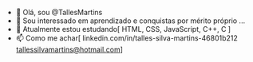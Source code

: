 - 👋 Olá, sou @TallesMartins
- 👀 Sou interessado em aprendizado e conquistas por mérito próprio ...
- 🌱 Atualmente estou estudando[
  HTML,
  CSS,
  JavaScript, 
  C++,
  C
]
- 📫 Como me achar[
  linkedin.com/in/talles-silva-martins-46801b212
  tallessilvamartins@hotmail.com]

<!---
TallesMartins/TallesMartins is a ✨ special ✨ repository because its `README.md` (this file) appears on your GitHub profile.
You can click the Preview link to take a look at your changes.
--->
